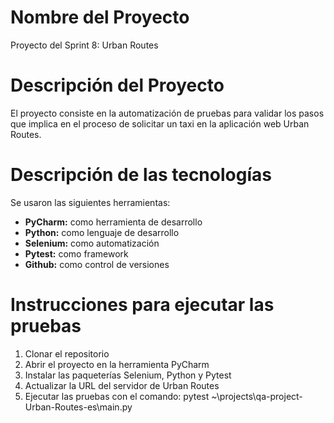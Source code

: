 ﻿# Nombre del Proyecto
Proyecto del Sprint 8: Urban Routes

# Descripción del Proyecto
El proyecto consiste en la automatización de pruebas para validar los pasos que implica en el proceso de solicitar  un taxi en la aplicación web Urban Routes.

# Descripción de las tecnologías
Se usaron las siguientes herramientas: 
- **PyCharm:** como herramienta de desarrollo
- **Python:** como lenguaje de desarrollo
- **Selenium:** como automatización
- **Pytest:** como framework
- **Github:** como control de versiones 

# Instrucciones para ejecutar las pruebas
1. Clonar el repositorio
2. Abrir el proyecto en la herramienta PyCharm
3. Instalar las paqueterías Selenium, Python y Pytest
4. Actualizar la URL del servidor de Urban Routes
5. Ejecutar las pruebas con el comando: pytest ~\projects\qa-project-Urban-Routes-es\main.py